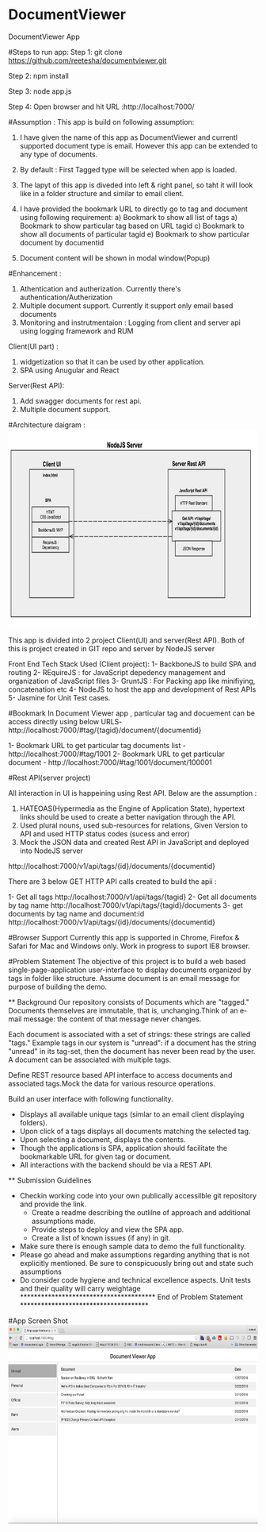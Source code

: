 # DocumentViewer
DocumentViewer App

#Steps to run app:
Step 1: git clone https://github.com/reetesha/documentviewer.git

Step 2: npm install

Step 3: node app.js

Step 4: Open browser and hit URL :http://localhost:7000/


#Assumption :
This app is build on following assumption:

1) I have given the name of this app as DocumentViewer and currentl supported document type is email. However this app can be extended to any type of documents.
2) By default : First Tagged type will be selected when app is loaded.
3) The lapyt of this app is diveded into left & right  panel, so taht it will look like in a folder structure and similar to email client.
4) I have provided the bookmark URL to directly go to tag and document using following requirement:
	a) Bookmark to show all list of tags
	a) Bookmark to show particular tag based on URL tagid
	c) Bookmark to show all documents of particular tagid
	e) Bookmark to show particular document by documentid

5) Document content will be shown in modal window(Popup)


#Enhancement :
1) Athentication and autherization. Currently there's authentication/Autherization
2) Multiple document support. Currently it support only email based documents
3) Monitoring and instrutmentaion : Logging from client and server api using logging framework and RUM

Client(UI part) :
1) widgetization so that it can be used by other application.
2) SPA using Anugular and React

Server(Rest API):
1) Add swagger documents for rest api.
2) Multiple document support.

#Architecture daigram :
<img src="https://raw.githubusercontent.com/reetesha/documentviewer/master/documentviewer_Architecture_daigram.png" alt="Smiley face" height="400">

This app is divided into 2 project Client(UI) and server(Rest API). Both of this is project created in GIT repo and server by NodeJS server

Front End Tech Stack Used (Client project):
1- BackboneJS to build SPA and routing
2- REquireJS : for JavaScript depedency management and organization of JavaScript files
3- GruntJS : For Packing app like minifiying, concatenation etc
4- NodeJS to host the app and development of Rest APIs
5- Jasmine for Unit Test cases.

#Bookmark 
In Document Viewer app , particular tag and docuement can be access directly using below URLS- 
http://localhost:7000/#tag/{tagid}/document/{documentid}

1- Bookmark URL to get particular tag documents list - http://localhost:7000/#tag/1001
2- Bookmark URL to get particular document - http://localhost:7000/#tag/1001/document/100001

#Rest API(server project)

All interaction in UI is happeining using Rest API. Below are the assumption :

1) HATEOAS(Hypermedia as the Engine of Application State), hypertext links should be used to create a better navigation through the API.
2) Used plural nouns, used sub-resources for relations, Given Version to API and used HTTP status codes (sucess and error)
3) Mock the JSON data and created Rest API in JavaScript and deployed into NodeJS server

http://localhost:7000/v1/api/tags/{id}/documents/{documentid}

There are 3 below GET HTTP API calls created to build the apii :

1- Get all tags http://localhost:7000/v1/api/tags/{tagid}
2- Get all documents by tag name  http://localhost:7000/v1/api/tags/{tagid}/documents
3- get documents by tag name and document:id http://localhost:7000/v1/api/tags/{id}/documents/{documentid}

#Browser Support
Currently this app is supported in Chrome, Firefox & Safari for Mac and Windows only. Work in progress to suport IE8 browser.

#Problem Statement
The objective of this project is to build a web based single-page-application user-interface to display documents organized by tags in folder like structure. Assume document is an email message for purpose of building the demo.

** Background
Our repository consists of Documents which are "tagged."  Documents themselves are immutable, that is, unchanging.Think of an e-mail message: the content of that message never changes.

Each document is associated with a set of strings: these strings are called "tags."  Example tags in our system is "unread": if a document has the string "unread" in its tag-set, then the document has never been read by the user. A document can be associated with multiple tags.


Define REST resource based API interface to access documents and associated tags.Mock the data for various resource operations.

Build an user interface with following functionality.
- Displays all available unique tags (simlar to an email client displaying folders).
- Upon click of a tags displays all documents matching the selected tag.
- Upon selecting a document, displays the contents.
- Though the applications is SPA, application should facilitate the bookmarkable URL for given tag or document.
- All interactions with the backend should be via a REST API.

** Submission Guidelines
- Checkin working code into your own publically accessilble git repository and provide the link.
    - Create a readme describing the outlilne of approach and additional assumptions made.
    - Provide steps to deploy and view the SPA app.
    - Create a list of known issues (if any) in git.
- Make sure there is enough sample data to demo the full functionality.
- Please go ahead and make assumptions regarding anything that is not explicitly mentioned. Be sure to conspicuously bring out and state such assumptions
- Do consider code hygiene and technical excellence aspects. Unit tests and their quality will carry weightage
*************************************** End of Problem Statement *************************************

#App Screen Shot
<img src="https://raw.githubusercontent.com/reetesha/documentviewer/master/DocumentViewer_SC.png" alt="Smiley face" height="400">

